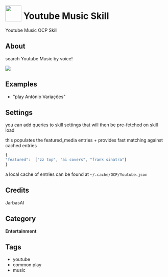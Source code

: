 # <img src='./ui/ytmus.png' width='50' height='50' style='vertical-align:bottom'/> Youtube Music Skill

Youtube Music OCP Skill

## About

search Youtube Music by voice!

![](./gui.gif)

## Examples

* "play António Variações"

## Settings

you can add queries to skill settings that will then be pre-fetched on skill load

this populates the featured_media entries + provides fast matching against cached entries

```javascript
{    
"featured":  ["zz top", "ai covers", "frank sinatra"]
}
```

a local cache of entries can be found at `~/.cache/OCP/Youtube.json`


## Credits
JarbasAl

## Category
**Entertainment**

## Tags
- youtube
- common play
- music

